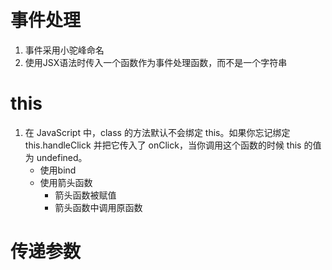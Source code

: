 # 事件处理
1. 事件采用小驼峰命名
2. 使用JSX语法时传入一个函数作为事件处理函数，而不是一个字符串

# this
1. 在 JavaScript 中，class 的方法默认不会绑定 this。如果你忘记绑定 this.handleClick 并把它传入了 onClick，当你调用这个函数的时候 this 的值为 undefined。
    - 使用bind
    - 使用箭头函数
        - 箭头函数被赋值
        - 箭头函数中调用原函数

# 传递参数
